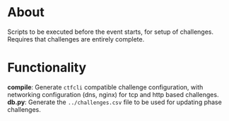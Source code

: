 # About
Scripts to be executed before the event starts, for setup of challenges. Requires that challenges are 
entirely complete.
# Functionality
**compile**: Generate `ctfcli` compatible challenge configuration, with networking configuration (dns, nginx) for tcp and http based challenges.
**db.py**: Generate the `../challenges.csv` file to be used for updating phase challenges.
